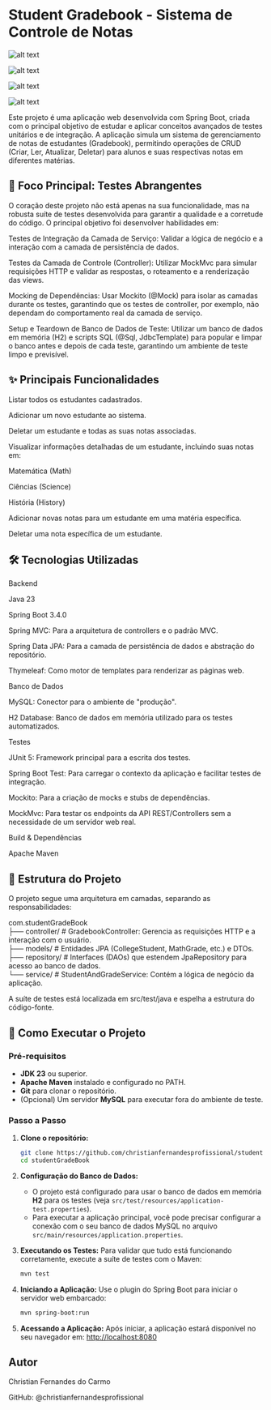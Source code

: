 
# Student Gradebook - Sistema de Controle de Notas

![alt text](https://img.shields.io/badge/Java-23-blue.svg)


![alt text](https://img.shields.io/badge/Spring%20Boot-3.4.0-brightgreen.svg)


![alt text](https://img.shields.io/badge/Maven-4.0.0-orange.svg)


![alt text](https://img.shields.io/badge/license-MIT-blue.svg)

Este projeto é uma aplicação web desenvolvida com Spring Boot, criada com o principal objetivo de estudar e aplicar conceitos avançados de testes unitários e de integração. A aplicação simula um sistema de gerenciamento de notas de estudantes (Gradebook), permitindo operações de CRUD (Criar, Ler, Atualizar, Deletar) para alunos e suas respectivas notas em diferentes matérias.

## 🎯 Foco Principal: Testes Abrangentes

O coração deste projeto não está apenas na sua funcionalidade, mas na robusta suíte de testes desenvolvida para garantir a qualidade e a corretude do código. O principal objetivo foi desenvolver habilidades em:

Testes de Integração da Camada de Serviço: Validar a lógica de negócio e a interação com a camada de persistência de dados.

Testes da Camada de Controle (Controller): Utilizar MockMvc para simular requisições HTTP e validar as respostas, o roteamento e a renderização das views.

Mocking de Dependências: Usar Mockito (@Mock) para isolar as camadas durante os testes, garantindo que os testes de controller, por exemplo, não dependam do comportamento real da camada de serviço.

Setup e Teardown de Banco de Dados de Teste: Utilizar um banco de dados em memória (H2) e scripts SQL (@Sql, JdbcTemplate) para popular e limpar o banco antes e depois de cada teste, garantindo um ambiente de teste limpo e previsível.

## ✨ Principais Funcionalidades

Listar todos os estudantes cadastrados.

Adicionar um novo estudante ao sistema.

Deletar um estudante e todas as suas notas associadas.

Visualizar informações detalhadas de um estudante, incluindo suas notas em:

Matemática (Math)

Ciências (Science)

História (History)

Adicionar novas notas para um estudante em uma matéria específica.

Deletar uma nota específica de um estudante.

## 🛠️ Tecnologias Utilizadas
Backend

Java 23

Spring Boot 3.4.0

Spring MVC: Para a arquitetura de controllers e o padrão MVC.

Spring Data JPA: Para a camada de persistência de dados e abstração do repositório.

Thymeleaf: Como motor de templates para renderizar as páginas web.

Banco de Dados

MySQL: Conector para o ambiente de "produção".

H2 Database: Banco de dados em memória utilizado para os testes automatizados.

Testes

JUnit 5: Framework principal para a escrita dos testes.

Spring Boot Test: Para carregar o contexto da aplicação e facilitar testes de integração.

Mockito: Para a criação de mocks e stubs de dependências.

MockMvc: Para testar os endpoints da API REST/Controllers sem a necessidade de um servidor web real.

Build & Dependências

Apache Maven

## 📂 Estrutura do Projeto

O projeto segue uma arquitetura em camadas, separando as responsabilidades:


com.studentGradeBook 
<br>├── controller/         # GradebookController: Gerencia as requisições HTTP e a interação com o usuário.<br>├── models/             # Entidades JPA (CollegeStudent, MathGrade, etc.) e DTOs.<br>├── repository/         # Interfaces (DAOs) que estendem JpaRepository para acesso ao banco de dados.<br>└── service/            # StudentAndGradeService: Contém a lógica de negócio da aplicação.<br>


A suíte de testes está localizada em src/test/java e espelha a estrutura do código-fonte.

## 🚀 Como Executar o Projeto

### **Pré-requisitos**

*   **JDK 23** ou superior.
*   **Apache Maven** instalado e configurado no PATH.
*   **Git** para clonar o repositório.
*   (Opcional) Um servidor **MySQL** para executar fora do ambiente de teste.

### **Passo a Passo**

1.  **Clone o repositório:**
    ```bash
    git clone https://github.com/christianfernandesprofissional/studentGradeBook.git
    cd studentGradeBook
    ```

2.  **Configuração do Banco de Dados:**
    *   O projeto está configurado para usar o banco de dados em memória **H2** para os testes (veja `src/test/resources/application-test.properties`).
    *   Para executar a aplicação principal, você pode precisar configurar a conexão com o seu banco de dados MySQL no arquivo `src/main/resources/application.properties`.

3.  **Executando os Testes:**
    Para validar que tudo está funcionando corretamente, execute a suíte de testes com o Maven:
    ```bash
    mvn test
    ```

4.  **Iniciando a Aplicação:**
    Use o plugin do Spring Boot para iniciar o servidor web embarcado:
    ```bash
    mvn spring-boot:run
    ```

5.  **Acessando a Aplicação:**
    Após iniciar, a aplicação estará disponível no seu navegador em:
    [http://localhost:8080](http://localhost:8080)
    
## Autor

Christian Fernandes do Carmo

GitHub: @christianfernandesprofissional
